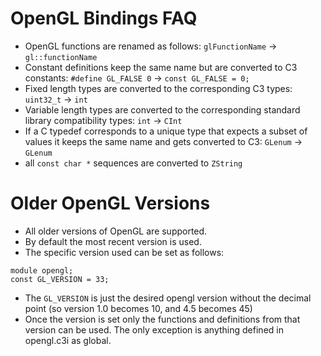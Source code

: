 # OpenGL Bindings FAQ

- OpenGL functions are renamed as follows: `glFunctionName` -> `gl::functionName`
- Constant definitions keep the same name but are converted to C3 constants: `#define GL_FALSE 0` -> `const GL_FALSE = 0;`
- Fixed length types are converted to the corresponding C3 types: `uint32_t` -> `int`
- Variable length types are converted to the corresponding standard library compatibility types: `int` -> `CInt`
- If a C typedef corresponds to a unique type that expects a subset of values it keeps the same name and gets converted to C3: `GLenum` -> `GLenum`
- all `const char *` sequences are converted to `ZString`

# Older OpenGL Versions

- All older versions of OpenGL are supported.
- By default the most recent version is used.
- The specific version used can be set as follows:
```C3
module opengl;
const GL_VERSION = 33;
```
- The `GL_VERSION` is just the desired opengl version without the decimal point (so version 1.0 becomes 10, and 4.5 becomes 45)
- Once the version is set only the functions and definitions from that version can be used. The only exception is anything defined in opengl.c3i as global.
